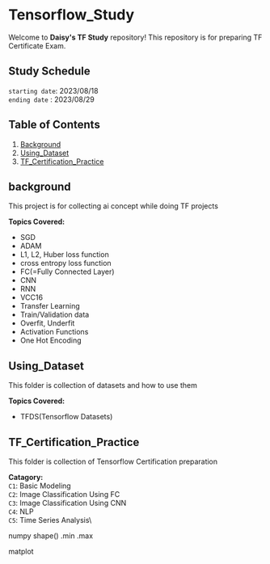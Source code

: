 # Tensorflow_Study

Welcome to **Daisy's TF Study** repository!
This repository is for preparing TF Certificate Exam.

## Study Schedule
`starting date`:  2023/08/18   
`ending date`  :  2023/08/29

## Table of Contents

1. [Background](#Background)
2. [Using_Dataset](#Using_Dataset)
3. [TF_Certification_Practice](#TF_Certification_Practice)

## background
This project is for collecting ai concept while doing TF projects

**Topics Covered:**
- SGD
- ADAM
- L1, L2, Huber loss function
- cross entropy loss function
- FC(=Fully Connected Layer)
- CNN
- RNN
- VCC16
- Transfer Learning
- Train/Validation data
- Overfit, Underfit
- Activation Functions
- One Hot Encoding


## Using_Dataset
This folder is collection of datasets and how to use them

**Topics Covered:**
- TFDS(Tensorflow Datasets)

## TF_Certification_Practice
This folder is collection of Tensorflow Certification preparation

**Catagory:**\
`C1`: Basic Modeling\
`C2`: Image Classification Using FC\
`C3`: Image Classification Using CNN\
`C4`: NLP\
`C5`: Time Series Analysis\



numpy
shape()
.min .max

matplot
